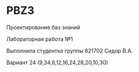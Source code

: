 # PBZ3

Проектирование баз знаний

Лабораторная работа №1

Выполнила студентка группы 821702 Сидор В.А.

Вариант 24 (9,34,6,12,16,24,28,20,10,30)
